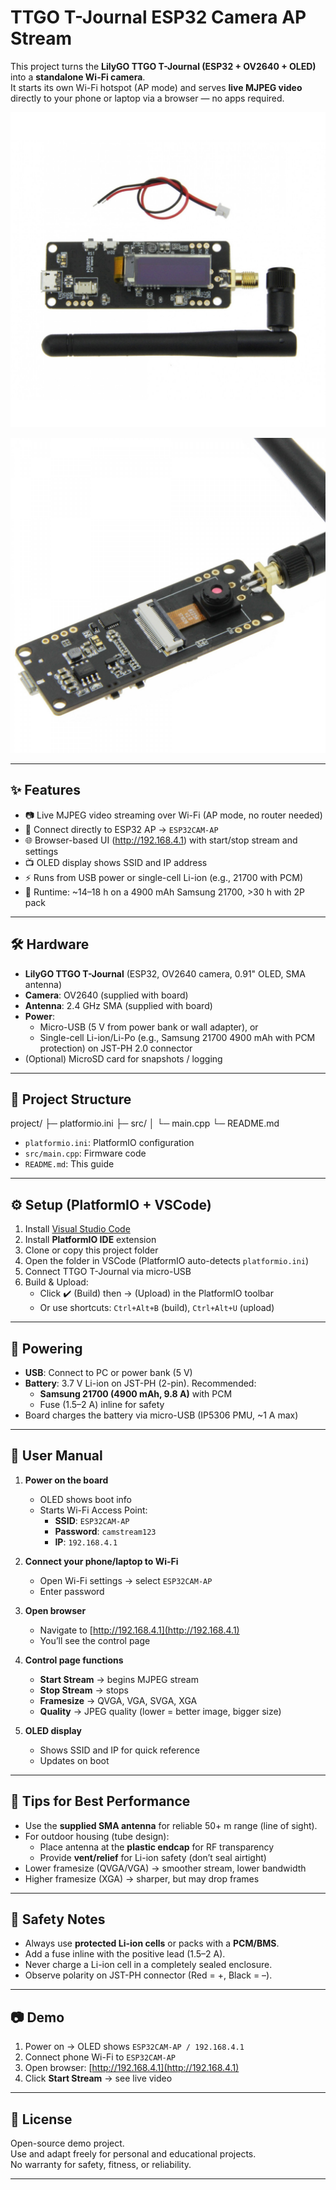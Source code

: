 # TTGO T-Journal ESP32 Camera AP Stream

This project turns the **LilyGO TTGO T-Journal (ESP32 + OV2640 + OLED)** into a **standalone Wi-Fi camera**.  
It starts its own Wi-Fi hotspot (AP mode) and serves **live MJPEG video** directly to your phone or laptop via a browser — no apps required.

![TTGO T-Journal OLED](doc/LILYGO%20TTGO%20T-Journal_normal_01-1500x1500w.jpg)

![TTGO T-Journal](doc/LILYGO%20TTGO%20T-Journal_normal_02-1500x1500.jpg)

---

## ✨ Features

- 📷 Live MJPEG video streaming over Wi-Fi (AP mode, no router needed)  
- 📶 Connect directly to ESP32 AP → `ESP32CAM-AP`  
- 🌐 Browser-based UI (http://192.168.4.1) with start/stop stream and settings  
- 📺 OLED display shows SSID and IP address  
- ⚡ Runs from USB power or single-cell Li-ion (e.g., 21700 with PCM)  
- 🔋 Runtime: ~14–18 h on a 4900 mAh Samsung 21700, >30 h with 2P pack  

---

## 🛠️ Hardware

- **LilyGO TTGO T-Journal** (ESP32, OV2640 camera, 0.91" OLED, SMA antenna)
- **Camera**: OV2640 (supplied with board)
- **Antenna**: 2.4 GHz SMA (supplied with board)
- **Power**:
  - Micro-USB (5 V from power bank or wall adapter), or
  - Single-cell Li-ion/Li-Po (e.g., Samsung 21700 4900 mAh with PCM protection) on JST-PH 2.0 connector
- (Optional) MicroSD card for snapshots / logging

---

## 📂 Project Structure

project/
├─ platformio.ini
├─ src/
│ └─ main.cpp
└─ README.md

- `platformio.ini`: PlatformIO configuration  
- `src/main.cpp`: Firmware code  
- `README.md`: This guide  

---

## ⚙️ Setup (PlatformIO + VSCode)

1. Install [Visual Studio Code](https://code.visualstudio.com)  
2. Install **PlatformIO IDE** extension  
3. Clone or copy this project folder  
4. Open the folder in VSCode (PlatformIO auto-detects `platformio.ini`)  
5. Connect TTGO T-Journal via micro-USB  
6. Build & Upload:
   - Click ✔️ (Build) then → (Upload) in the PlatformIO toolbar  
   - Or use shortcuts: `Ctrl+Alt+B` (build), `Ctrl+Alt+U` (upload)  

---

## 🔌 Powering

- **USB**: Connect to PC or power bank (5 V)  
- **Battery**: 3.7 V Li-ion on JST-PH (2-pin). Recommended:  
  - **Samsung 21700 (4900 mAh, 9.8 A)** with PCM  
  - Fuse (1.5–2 A) inline for safety  
- Board charges the battery via micro-USB (IP5306 PMU, ~1 A max)

---

## 📖 User Manual

1. **Power on the board**  
   - OLED shows boot info  
   - Starts Wi-Fi Access Point:  
     - **SSID**: `ESP32CAM-AP`  
     - **Password**: `camstream123`  
     - **IP**: `192.168.4.1`  

2. **Connect your phone/laptop to Wi-Fi**  
   - Open Wi-Fi settings → select `ESP32CAM-AP`  
   - Enter password  

3. **Open browser**  
   - Navigate to [http://192.168.4.1](http://192.168.4.1)  
   - You’ll see the control page  

4. **Control page functions**  
   - **Start Stream** → begins MJPEG stream  
   - **Stop Stream** → stops  
   - **Framesize** → QVGA, VGA, SVGA, XGA  
   - **Quality** → JPEG quality (lower = better image, bigger size)  

5. **OLED display**  
   - Shows SSID and IP for quick reference  
   - Updates on boot  

---

## 📡 Tips for Best Performance

- Use the **supplied SMA antenna** for reliable 50+ m range (line of sight).  
- For outdoor housing (tube design):
  - Place antenna at the **plastic endcap** for RF transparency  
  - Provide **vent/relief** for Li-ion safety (don’t seal airtight)  
- Lower framesize (QVGA/VGA) → smoother stream, lower bandwidth  
- Higher framesize (XGA) → sharper, but may drop frames  

---

## 🛑 Safety Notes

- Always use **protected Li-ion cells** or packs with a **PCM/BMS**.  
- Add a fuse inline with the positive lead (1.5–2 A).  
- Never charge a Li-ion cell in a completely sealed enclosure.  
- Observe polarity on JST-PH connector (Red = +, Black = –).  

---

## 📷 Demo

1. Power on → OLED shows `ESP32CAM-AP / 192.168.4.1`  
2. Connect phone Wi-Fi to `ESP32CAM-AP`  
3. Open browser: [http://192.168.4.1](http://192.168.4.1)  
4. Click **Start Stream** → see live video  

---

## 📌 License

Open-source demo project.  
Use and adapt freely for personal and educational projects.  
No warranty for safety, fitness, or reliability.

---
